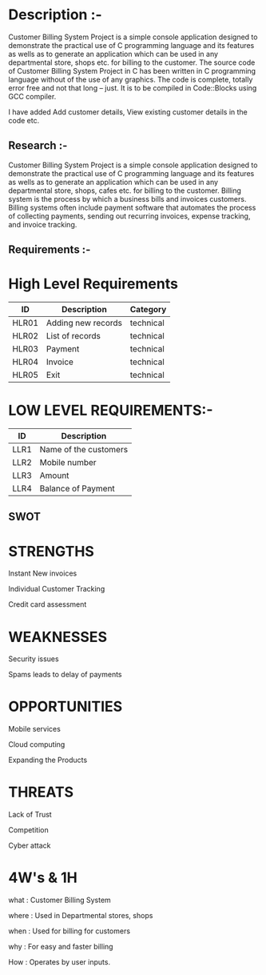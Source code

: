 # Description :-
Customer Billing System Project is a simple console application designed to demonstrate the practical use of C programming language and its features as wells as to generate an application which can be used in any departmental store, shops etc. for billing to the customer.
The source code of Customer Billing System Project in C has been written in C programming language without of the use of any graphics. The code is complete, totally error free and not that long – just. It is to be compiled in Code::Blocks using GCC compiler.

I have added Add customer details, View existing customer details in the code etc.

## Research :-

Customer Billing System Project is a simple console application designed to demonstrate the practical use of C programming language and its features as wells as to generate an application which can be used in any departmental store, shops, cafes etc. for billing to the customer. Billing system is the process by which a business bills and invoices customers. Billing systems often include payment software that automates the process of collecting payments, sending out recurring invoices, expense tracking, and invoice tracking.

## Requirements :-
# High Level Requirements 


| ID | Description | Category | 
| ----- | ----- | ------- | 
|HLR01|Adding new records|technical|  
|HLR02|List of records|technical|
|HLR03|Payment|technical|
|HLR04|Invoice|technical|
|HLR05|Exit|technical|   

# LOW LEVEL REQUIREMENTS:-
| ID | Description |
| ----- | ----- | 
|LLR1|Name of the customers|
|LLR2|Mobile number|
|LLR3|Amount|
|LLR4|Balance of Payment|

## SWOT

# STRENGTHS
Instant New invoices

Individual Customer Tracking

Credit card assessment

# WEAKNESSES

Security issues

Spams leads to delay of payments

# OPPORTUNITIES

Mobile services

Cloud computing

Expanding the Products

# THREATS

Lack of Trust

Competition

Cyber attack

# 4W's & 1H

what : Customer Billing System

where : Used in Departmental stores, shops

when : Used for billing for customers

why : For easy and faster billing

How : Operates by user inputs.
